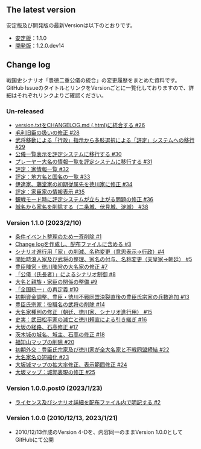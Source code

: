 ## The latest version

安定版及び開発版の最新Versionは以下のとおりです。

- [安定版](https://github.com/lisphilar/sengokushi/tree/main/scenario_archive)：1.1.0
- [開発版](https://github.com/lisphilar/sengokushi/tree/main/scenario)：1.2.0.dev14

## Change log

戦国史シナリオ「豊徳二重公儀の統合」の変更履歴をまとめた資料です。GitHub IssueのタイトルとリンクをVersionごとに一覧化しておりますので、詳細はそれぞれリンクよりご確認ください。

### Un-released

- [version.txtをCHANGELOG.md (.html)に統合する #26](https://github.com/lisphilar/sengokushi/issues/26)
- [毛利旧臣の扱いの修正 #28](https://github.com/lisphilar/sengokushi/issues/28)
- [武将移動による「行政」指示から多肢選択による「評定」システムへの移行 #29](https://github.com/lisphilar/sengokushi/issues/29)
- [公儀一覧表示を評定システムに移行する #30](https://github.com/lisphilar/sengokushi/issues/30)
- [プレーヤー大名の情報一覧を評定システムに移行する #31](https://github.com/lisphilar/sengokushi/issues/31)
- [評定：家情報一覧 #32](https://github.com/lisphilar/sengokushi/issues/32)
- [評定：地方名と国名の一覧 #33](https://github.com/lisphilar/sengokushi/issues/33)
- [伊達家、藤堂家の初期従属先を徳川家に修正 #34](https://github.com/lisphilar/sengokushi/issues/34)
- [評定：家臣家の情報表示 #35](https://github.com/lisphilar/sengokushi/issues/35)
- [観戦モード時に評定システムが立ち上がる問題の修正 #36](https://github.com/lisphilar/sengokushi/issues/36)
- [城名から家名を削除する（二条城、伏見城、淀城） #38](https://github.com/lisphilar/sengokushi/issues/38)

### Version 1.1.0 (2023/2/10)

- [条件イベント整理のため一斉削除 #1](https://github.com/lisphilar/sengokushi/issues/1)
- [Change logを作成し、配布ファイルに含める #3](https://github.com/lisphilar/sengokushi/issues/3)
- [シナリオ進行用「家」の削減、名称変更（意思表示→行政）#4](https://github.com/lisphilar/sengokushi/issues/4) 
- [開始時浪人家及び武将の整理、家名の付与、名称変更（天皇家→朝廷） #5](https://github.com/lisphilar/sengokushi/issues/5)
- [豊臣陣営・徳川陣営の大名家の修正 #7](https://github.com/lisphilar/sengokushi/issues/7)
- [「公儀（氏長者）」によるシナリオ制御 #8](https://github.com/lisphilar/sengokushi/issues/8)
- [大名と親族・家臣の関係の整備 #9](https://github.com/lisphilar/sengokushi/issues/9)
- [「全国統一」の再定義 #10](https://github.com/lisphilar/sengokushi/issues/10)
- [初期資金調整、豊臣・徳川不戦同盟決裂直後の豊臣氏宗家の兵数追加 #13](https://github.com/lisphilar/sengokushi/issues/13)
- [豊臣氏宗家：役職名の武将の削除 #14](https://github.com/lisphilar/sengokushi/issues/14)
- [大名家種別の修正（朝廷、徳川家、シナリオ進行用） #15](https://github.com/lisphilar/sengokushi/issues/15)
- [史実：武田松平家の滅亡と徳川頼宣による引き継ぎ #16](https://github.com/lisphilar/sengokushi/issues/16)
- [大坂の経路、石高修正 #17](https://github.com/lisphilar/sengokushi/issues/17)
- [茨木城の城名、城主、石高の修正 #18](https://github.com/lisphilar/sengokushi/issues/18)
-  [福知山マップの削除 #20](https://github.com/lisphilar/sengokushi/issues/20)
- [初期外交：豊臣氏宗家及び徳川家が全大名家と不戦同盟締結 #22](https://github.com/lisphilar/sengokushi/issues/22)
-  [大名家名の短縮化 #23](https://github.com/lisphilar/sengokushi/issues/23)
- [大坂城マップの拡大率修正、表示範囲修正 #24](https://github.com/lisphilar/sengokushi/issues/24)
- [大坂マップ：城郭表現の修正 #25](https://github.com/lisphilar/sengokushi/issues/25)

### Version 1.0.0.post0 (2023/1/23)

- [ライセンス及びシナリオ詳細を配布ファイル内で明記する #2](https://github.com/lisphilar/sengokushi/issues/2)


### Version 1.0.0 (2010/12/13, 2023/1/21)

- 2010/12/13作成のVersion 4-Dを、内容同一のままVersion 1.0.0としてGitHubにて公開
